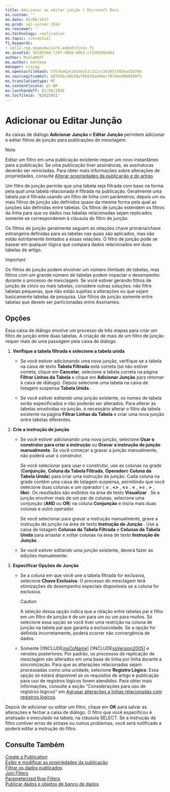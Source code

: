 ```yaml
---
title: Adicionar ou editar junção | Microsoft Docs
ms.custom: ''
ms.date: 03/06/2017
ms.prod: sql-server-2014
ms.reviewer: ''
ms.technology: replication
ms.topic: conceptual
f1_keywords:
- sql12.rep.newpubwizard.addeditjoin.f1
ms.assetid: 3b546560-720f-48b8-9d63-cf159290e9d4
author: MashaMSFT
ms.author: mathoma
manager: craigg
ms.openlocfilehash: 5fb76e62e1816be53c312cc263053f854ad3b796
ms.sourcegitcommit: b87d36c46b39af8b929ad94ec707dee8800950f5
ms.translationtype: MT
ms.contentlocale: pt-BR
ms.lasthandoff: 02/08/2020
ms.locfileid: "62625921"
---
```

# <a name="add-or-edit-join"></a>Adicionar ou Editar Junção
  As caixas de diálogo **Adicionar Junção** e **Editar Junção** permitem adicionar e editar filtros de junção para publicações de mesclagem.  
  
> [!NOTE]  
>  Editar um filtro em uma publicação existente requer um novo instantâneo para a publicação. Se uma publicação tiver assinaturas, as assinaturas deverão ser reiniciadas. Para obter mais informações sobre alterações de propriedades, consulte [Alterar propriedades da publicação e do artigo](publish/change-publication-and-article-properties.md).  
  
 Um filtro de junção permite que uma tabela seja filtrada com base na forma pela qual uma tabela relacionada é filtrada na publicação. Geralmente uma tabela pai é filtrada usando um filtro de linha com parâmetros; depois um ou mais filtros de junção são definidos quase da mesma forma pela qual as junções são definidas entre tabelas. Os filtros de junção estendem os filtros da linha para que os dados nas tabelas relacionadas sejam replicados somente se corresponderem à cláusula do filtro de junção.  
  
 Os filtros de junção geralmente seguem as relações chave primária/chave estrangeira definidas para as tabelas nas quais são aplicados, mas não estão estritamente limitados a essas relações. O filtro de junção pode se basear em qualquer lógica que compara dados relacionados em duas tabelas de artigo.  
  
> [!IMPORTANT]  
>  Os filtros de junção podem envolver um número ilimitado de tabelas, mas filtros com um grande número de tabelas podem impactar o desempenho durante o processo de mesclagem. Se você estiver gerando filtros de junção de cinco ou mais tabelas, considere outras soluções: não filtre tabelas pequenas, que não estão sujeitas a alterações ou que sejam basicamente tabelas de pesquisa. Use filtros de junção somente entre tabelas que devem ser particionadas entre Assinantes.  
  
## <a name="options"></a>Opções  
 Essa caixa de diálogo envolve um processo de três etapas para criar um filtro de junção entre duas tabelas. A criação de mais de um filtro de junção requer mais de uma passagem pela caixa de diálogo.  
  
1.  **Verifique a tabela filtrada e selecione a tabela unida**  
  
    -   Se você estiver adicionando uma nova junção, verifique se a tabela na caixa de texto **Tabela Filtrada** está correta (se não estiver correta, clique em **Cancelar**, selecione a tabela correta na página **Filtrar Linhas da Tabela** e clique em **Adicionar Junção** para retornar à caixa de diálogo). Depois selecione uma tabela na caixa de listagem suspensa **Tabela Unida** .  
  
    -   Se você estiver editando uma junção existente, os nomes de tabela serão especificados e não poderão ser alterados. Para alterar as tabelas envolvidas na junção, é necessário alterar o filtro da tabela existente na página **Filtrar Linhas da Tabela** e criar uma nova junção entre tabelas diferentes.  
  
2.  **Crie a instrução de junção**  
  
    -   Se você estiver adicionando uma nova junção, selecione **Usar o construtor para criar a instrução** ou **Gravar a instrução de junção manualmente**. Se você começar a gravar a junção manualmente, não poderá usar o construtor.  
  
         Se você selecionar para usar o construtor, use as colunas na grade (**Conjunção**, **Coluna da Tabela Filtrada**, **Operador**e **Coluna da Tabela Unida**) para criar uma instrução de junção. Cada coluna na grade contém uma caixa de listagem suspensa, permitindo que você selecione duas colunas e um operador ( **=** , **<>** , **<=** , **\<** , **>=** , **>** , **like**). Os resultados são exibidos na área de texto **Visualizar** . Se a junção envolver mais de um par de colunas, selecione uma conjunção (**AND** ou **OR**) na coluna **Conjunção** e insira mais duas colunas e outro operador.  
  
         Se você selecionar para gravar a instrução manualmente, grave a instrução de junção na área de texto **Instrução de Junção** . Use a caixa de listagem **Colunas da Tabela Filtrada** e **Colunas da Tabela Unida** para arrastar e soltar colunas na área de texto **Instrução de Junção** .  
  
    -   Se você estiver editando uma junção existente, deverá fazer as edições manualmente.  
  
3.  **Especificar Opções de Junção**  
  
    -   Se a coluna em que você une a tabela filtrada for exclusiva, selecione **Chave Exclusiva**. O processo de mesclagem terá otimizações de desempenho especiais disponíveis se a coluna for exclusiva.  
  
        > [!CAUTION]  
        >  A seleção dessa opção indica que a relação entre tabelas pai e filho em um filtro de junção é de um para um ou um para muitos. Só selecione essa opção se você tiver uma restrição na coluna de junção na tabela pai que garanta a exclusividade. Se a opção for definida incorretamente, poderá ocorrer não convergência de dados.  
  
    -   Somente [!INCLUDE[msCoName](../../includes/msconame-md.md)] [!INCLUDE[ssVersion2005](../../includes/ssversion2005-md.md)] e versões posteriores. Por padrão, os processos de replicação de mesclagem são alterados em uma base de linha por linha durante a sincronização. Para que as alterações relacionadas sejam processadas como uma unidade, selecione **Registro Lógico**. Essa opção só estará disponível se os requisitos de  artigo e publicação para uso de registros lógicos forem atendidos. Para obter mais informações, consulte a seção "Considerações para uso de registros lógicos" em [Agrupar alterações a linhas relacionadas com registros lógicos](merge/group-changes-to-related-rows-with-logical-records.md).  
  
 Depois de adicionar ou editar um filtro, clique em **OK** para salvar as alterações e fechar a caixa de diálogo. O filtro que você especificou é analisado e executado na tabela, na cláusula SELECT. Se a instrução de filtro contiver erros de sintaxe ou outros problemas, você será notificado e poderá editar a instrução do filtro.  
  
## <a name="see-also"></a>Consulte Também  
 [Create a Publication](publish/create-a-publication.md)   
 [Exibir e modificar as propriedades da publicação](publish/view-and-modify-publication-properties.md)   
 [Filtrar os dados publicados](publish/filter-published-data.md)   
 [Join Filters](merge/join-filters.md)   
 [Parameterized Row Filters](merge/parameterized-filters-parameterized-row-filters.md)   
 [Publicar dados e objetos de banco de dados](publish/publish-data-and-database-objects.md)  
  
  
